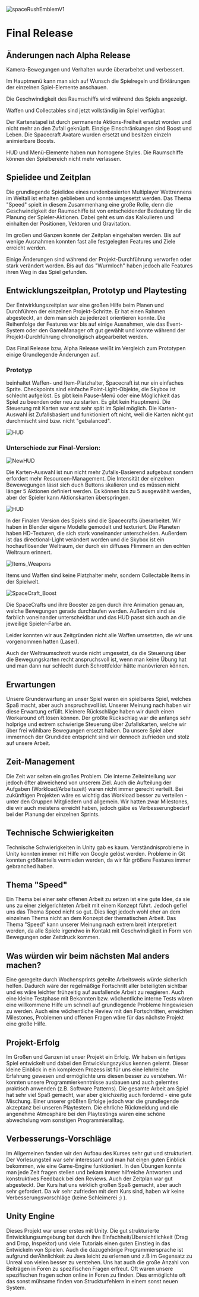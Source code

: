 ![spaceRushEmblemV1](images/spaceRushLogo.jpg)

# Final Release

## Änderungen nach Alpha Release

Kamera-Bewegungen und Verhalten wurde überarbeitet und verbessert.

Im Hauptmenü kann man sich auf Wunsch die Spielregeln und Erklärungen der einzelnen Spiel-Elemente anschauen. 

Die Geschwindigkeit des Raumschiffs wird während des Spiels angezeigt.

Waffen und Collectables sind jetzt vollständig im Spiel verfügbar. 

Der Kartenstapel ist durch permanente Aktions-Freiheit ersetzt worden und nicht mehr an den Zufall geknüpft. Einzige Einschränkungen sind Boost und Leben. Die Spacecraft Avatare wurden ersetzt und besitzen einzeln animierbare Boosts. 

HUD und Menü-Elemente haben nun homogene Styles. Die Raumschiffe können den Spielbereich nicht mehr verlassen. 

## Spielidee und Zeitplan

Die grundlegende Spielidee eines rundenbasierten Multiplayer Wettrennens im Weltall ist erhalten geblieben und konnte umgesetzt werden. Das Thema "Speed" spielt in diesem Zusammenhang eine große Rolle, denn die Geschwindigkeit der Raumschiffe ist von entscheidender Bedeutung für die Planung der Spieler-Aktionen. Dabei geht es um das Kalkulieren und einhalten der Positionen, Vektoren und Gravitation.

Im großen und Ganzen konnte der Zeitplan eingehalten werden. Bis auf wenige Ausnahmen konnten fast alle festgelegten Features und Ziele erreicht werden. 

Einige Änderungen sind während der Projekt-Durchführung verworfen oder stark verändert worden. Bis auf das "Wurmloch" haben jedoch alle Features ihren Weg in das Spiel gefunden.

## Entwicklungszeitplan, Prototyp und Playtesting

Der Entwirklungszeitplan war eine großen Hilfe beim Planen und Durchführen der einzelnen Projekt-Schritte. Er hat einen Rahmen abgesteckt, an dem man sich zu jederzeit orientieren konnte. Die Reihenfolge der Features war bis auf einige Ausnahmen, wie das Event-System oder den GameManager oft gut gewählt und konnte während der Projekt-Durchführung chronoligisch abgearbeitet werden.

Das Final Release bzw. Alpha Release weißt im Vergleich zum Prototypen einige Grundlegende Änderungen auf. 

### Prototyp
beinhaltet Waffen- und Item-Platzhalter, Spacecraft ist nur ein einfaches Sprite. Checkpoints sind einfache Point-Light-Objekte, die Skybox ist schlecht aufgelöst. Es gibt kein Pause-Menü oder eine Möglichkeit das Spiel zu beenden oder neu zu starten. Es gibt kein Hauptmenü. Die Steuerung mit Karten war erst sehr spät im Spiel möglich. Die Karten-Auswahl ist Zufallsbasiert und funktioniert oft nicht, weil die Karten nicht gut durchmischt sind bzw. nicht "gebalanced".


![HUD](images/Progress/05-Dez-2018/HUD.JPG)

### Unterschiede zur Final-Version:

![NewHUD](images/Conclusion/NewHUD.PNG)

Die Karten-Auswahl ist nun nicht mehr Zufalls-Basierend aufgebaut sondern erfordert mehr Resourcen-Management. Die Intensität der einzelnen Bewewegungen lässt sich duch Buttons skalieren und es müssen nicht länger 5 Aktionen definiert werden. Es können bis zu 5 ausgewählt werden, aber der Spieler kann Aktionskarten überspringen.

![HUD](images/Progress/05-Dez-2018/spacecraftModel.png)

In der Finalen Version des Spiels sind die Spacecrafts überarbeitet. Wir haben in Blender eigene Modelle gemodelt und texturiert. Die Planeten haben HD-Texturen, die sich stark voneinander unterscheiden. Außerdem ist das directional-Light verändert worden und die Skybox ist ein hochauflösender Weltraum, der durch ein diffuses Flimmern an den echten Weltraum erinnert. 

![Items_Weapons](images/Conclusion/Items_Weapons.PNG)

Items und Waffen sind keine Platzhalter mehr, sondern Collectable Items in der Spielwelt. 

![SpaceCraft_Boost](images/Conclusion/SpaceCraft_Boost.PNG)

Die SpaceCrafts und ihre Booster zeigen durch ihre Animation genau an, welche Bewegungen gerade durchlaufen werden. Außerdem sind sie farblich voneinander unterscheidbar und das HUD passt sich auch an die jeweilige Spieler-Farbe an.

Leider konnten wir aus Zeitgründen nicht alle Waffen umsetzten, die wir uns vorgenommen hatten (Laser).

Auch der Weltraumschrott wurde nicht umgesetzt, da die Steuerung über die Bewegungskarten recht anspruchsvoll ist, wenn man keine Übung hat und man dann nur schlecht durch Schrottfelder hätte manövrieren können.

## Erwartungen

Unsere Grunderwartung an unser Spiel waren ein spielbares Spiel, welches Spaß macht, aber auch anspruchsvoll ist. Unserer Meinung nach haben wir diese Erwartung erfüllt.  Kleinere Rückschläge haben wir durch einen Workaround oft lösen können. Der größte Rückschlag war die anfangs sehr holprige und extrem schwierige Steuerung über Zufallskarten, welche wir über frei wählbare Bewegungen ersetzt haben. Da unsere Spiel aber immernoch der Grundidee entspricht sind wir dennoch zufrieden und stolz auf unsere Arbeit.

## Zeit-Management

Die Zeit war selten ein großes Problem. Die interne Zeiteinteilung war jedoch öfter abweichend von unserem Ziel. Auch die Aufteilung der Aufgaben (Workload/Arbeitszeit) waren nicht immer gerecht verteilt. Bei zukünftigen Projekten wäre es wichtig das Workload besser zu verteilen - unter den Gruppen Mitgliedern und allgemein. Wir hatten zwar Milestones, die wir auch meistens erreicht haben, jedoch gäbe es Verbesserungbedarf bei der Planung der einzelnen Sprints.

## Technische Schwierigkeiten

Technische Schwierigkeiten in Unity gab es kaum. Verständnisprobleme in Unity konnten immer mit Hilfe von Google gelöst werden. Probleme in Git konnten größtenteils vermieden werden, da wir für größere Features immer gebranched haben.

## Thema "Speed"

Ein Thema bei einer sehr offenen Arbeit zu setzen ist eine gute Idee, da sie uns zu einer zielgerichteten Arbeit mit einem Konzept führt. Jedoch gefiel uns das Thema Speed nicht so gut. Dies liegt jedoch wohl eher an dem einzelnen Thema nicht an dem Konzept der thematischen Arbeit. Das Thema "Speed" kann unserer Meinung nach extrem breit interpretiert werden, da alle Spiele irgendwo in Kontakt mit Geschwindigkeit in Form von Bewegungen oder Zeitdruck kommen.

## Was würden wir beim nächsten Mal anders machen?

Eine geregelte durch Wochensprints geteilte Arbeitsweis würde sicherlich helfen. Dadurch wäre der regelmäßige Fortschritt aller beteiligten sichtbar und es wäre leichter frühzeitig auf ausfallende Arbeit zu reagieren. Auch eine kleine Testphase mit Bekannten bzw. wöchentliche interne Tests wären eine willkommene Hilfe um schnell auf grundlegende Probleme hingewiesen zu werden. Auch eine wöchentliche Review mit den Fortschritten, erreichten Milestones, Problemen und offenen Fragen wäre für das nächste Projekt eine große Hilfe.

## Projekt-Erfolg

Im Großen und Ganzen ist unser Projekt ein Erfolg. Wir haben ein fertiges Spiel entwickelt und dabei den Entwicklungszyklus kennen gelernt. Dieser kleine Einblick in ein komplexen Prozess ist für uns eine lehrreiche Erfahrung gewesen und ermöglichte uns diesen besser zu verstehen. Wir konnten unsere Programmierkenntnisse ausbauen und auch gelerntes praktisch anwenden (z.B. Software Patterns). Die gesamte Arbeit am Spiel hat sehr viel Spaß gemacht, war aber gleichzeitig auch fordernd - eine gute Mischung. Einer unserer größten Erfolge jedoch war die grundlegende akzeptanz bei unseren Playtestern. Die ehrliche Rückmeldung und die angenehme Atmosphäre bei den Playtestings waren eine schöne abwechslung vom sonstigen Programmieralltag.

## Verbesserungs-Vorschläge

Im Allgemeinen fanden wir den Aufbau des Kurses sehr gut und strukturiert. Der Vorlesungsteil war sehr interessant und man hat einen guten Einblick bekommen, wie eine Game-Engine funktioniert. In den Übungen konnte man jede Zeit fragen stellen und bekam immer hilfreiche Antworten und konstruktives Feedback bei den Reviews. Auch der Zeitplan war gut abgesteckt. Der Kurs hat uns wirklich großen Spaß gemacht, aber auch sehr gefordert. Da wir sehr zufrieden mit dem Kurs sind, haben wir keine Verbesserungsvorschläge (keine Schleimerei ;) ).

## Unity Engine

Dieses Projekt war unser erstes mit Unity. Die gut strukturierte Entwicklungsumgebung bat durch ihre Einfachheit/Übersichtlichkeit (Drag and Drop, Inspektor) und viele Tutorials einen guten Einstieg in das Entwickeln von Spielen. Auch die dazugehörige Programmiersprache ist aufgrund derÄhnlichkeit zu Java leicht zu erlernen und z.B im Gegensatz zu Unreal von vielen besser zu verstehen. Uns hat auch die große Anzahl von Beiträgen in Foren zu spezifischen Fragen erfreut. Oft waren unsere spezifischen fragen schon online in Foren zu finden. Dies ermöglichte oft das sonst mühsame finden von Struckturfehlern in einem sonst neuen System.